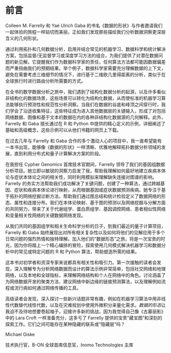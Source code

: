 # 前言

Colleen M. Farrelly 和 Yaé Ulrich Gaba 的书名《数据的形状》与作者邀请我们一起体验的旅程一样贴切而美丽，正如我们发现那些描绘我们分析数据洞察更深层含义的几何形状。

通过利用拓扑和几何数据分析，启用并结合常见的机器学习、数据科学和统计解决方案，包括监督/无监督学习或深度学习方法的组合，为我们提供了对潜在数据问题的新见解。它提醒我们作为数据科学家的责任，任何算法方法都可能因数据偏差而严重扭曲我们的预期结果。举个例子，数据科学家需要充分理解数据的上下文，避免在需要考虑三维细节的情况下，进行基于二维欧几里得距离的分析，类似于在全球旅行时进行路由分析所需要的方式。

在全书的数学数据分析之旅中，我们遇到了结构化数据分析的起源，以及许多看似非结构化的数据场景，这些场景可以转化为结构化数据，从而使标准的机器学习算法能够执行预测性和规范性分析洞察。当我们在数据的谷底和峰顶之间穿行时，我们学会了沿途收集特征，这些特征成为进入其他数据层的关键输入，形成了对包括网络数据、图像和基于文本的数据在内的各种非结构化数据源的几何解释。此外，Farrelly 和 Gaba 擅长通过在 R 和 Python 中提供的精心定义的示例，详细阐述了基础和高级概念，这些示例可以从他们书籍的网页上下载。

在过去几年与 Farrelly 和 Gaba 合作的多个激动人心的项目中，我一直希望能有一本书出现，能够像《数据的形状》一样清晰、优雅地解释拓扑数据分析领域的发展，直到利用分布式和量子计算解决方案的阶段。

在我担任 Cypher Genomics 首席技术官期间，Farrelly 领导了我们的基因组数据分析项目。她立即以敏锐的洞察力启发了我，帮助我理解如何最好地建立疾病本体论与症状本体论之间的相关性，同时利用模拟来理解缺失连接对图谱的影响。Farrelly 的务实方法帮助我们成功解决了关键问题，创建了一种算法，通过跨越基因、症状和疾病本体论进行映射，从而根据基因或症状数据预测疾病。她专注于基于拓扑的网络挖掘诊断方法，帮助我们通过图总结和统计检验定义了数据网络的形态、属性和连接分布。我们在本体论映射、基于图的预测以及网络挖掘与分解方面的共同努力，带来了关于代谢组学、蛋白质组学、基因调控网络、患者相似性网络和变量相关性网络的关键数据网络发现。

从我们共同的基因组学和相关生命科学分析的日子，到我们最近的量子计算项目，Farrelly 和 Gaba 始终展现出对所有相关复杂性以及如何将他们的见解应用于多个日常问题的强烈热情和独特理解。加入他们的“数据形态”之旅，将是一次宝贵的时光，因为你将踏上一个精心编排的冒险，探索使用几何模式解决机器学习和数据分析中的常见或特定问题的 R 和 Python 算法，帮助塑造所需的结果。

这本书对初学者和资深专家来说都具有相关性和吸引力。第一次接触的读者会发现，深入理解专为分析网络数据而设计的算法示例非常简单，包括社交网络和地理网络，以及本地和全球指标，来理解网络结构和个人在网络中的角色。讨论涵盖了为网络数据开发的聚类方法、建议网络中新边缘的链接预测算法，以及理解例如流程或流行病如何通过网络传播的工具。

高级读者会发现，深入探讨一些新兴话题非常有趣，例如在机器学习算法中用非线性代数替代线性代数，以及在灾难规划中使用外微积分来量化需求。*数据的形态*让我迫不及待地想要卷起袖子，迎接许多新的挑战，因为我觉得自己像《古墓丽影》中的 Lara Croft 一样准备充分，这多亏了 Farrelly 提供的宝贵“藏宝图”和深刻的探索工作。它们之间可能存在某种隐藏的联系或“隐藏层”吗？

Michael Giske

技术执行官，B-ON 全球首席信息官，Inomo Technologies 主席
